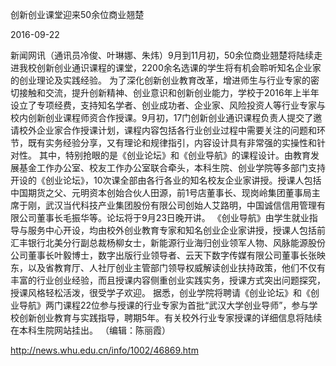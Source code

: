 创新创业课堂迎来50余位商业翘楚

2016-09-22

新闻网讯（通讯员冷俊、叶琳娜、朱炜）9月到11月初，50余位商业翘楚将陆续走进我校创新创业通识课程的课堂，2200余名选课的学生将有机会聆听知名企业家的创业理论及实践经验。
为了深化创新创业教育改革，增进师生与行业专家的密切接触和交流，提升创新精神、创业意识和创新创业能力，学校于2016年上半年设立了专项经费，支持知名学者、创业成功者、企业家、风险投资人等行业专家与校内创新创业课程师资合作授课。9月初，17门创新创业通识课程负责人提交了邀请校外企业家合作授课计划，课程内容包括各行业创业过程中需要关注的问题和环节，既有实务经验分享，又有理论和规律指引，内容设计具有非常强的实操性和针对性。
其中，特别抢眼的是《创业论坛》和《创业导航》的课程设计。由教育发展基金工作办公室、校友工作办公室联合牵头，本科生院、创业学院等多部门支持开设的《创业论坛》，10次课全部由各行各业的知名校友企业家讲授。授课人包括中国期货之父、元明资本创始合伙人田源，前1号店董事长、现岗岭集团董事局主席于刚，武汉当代科技产业集团股份有限公司创始人艾路明，中国诚信信用管理有限公司董事长毛振华等。论坛将于9月23日晚开讲。
《创业导航》由学生就业指导与服务中心开设，均由校外创业教育专家和知名创业企业家讲授，授课人包括前汇丰银行北美分行副总裁杨柳女士，新能源行业海归创业领军人物、风脉能源股份公司董事长叶毅博士，数字出版行业领导者、云天下数字传媒有限公司董事长张映东，以及省教育厅、人社厅创业主管部门领导权威解读创业扶持政策，他们不仅有丰富的行业创业经验，而且授课内容侧重创业实践实务，授课方式突出问题探究，授课风格轻松活泼，很受学子欢迎。
据悉，创业学院将聘请《创业论坛》和《创业导航》两门课程22位参与授课的行业专家为首批“武汉大学创业导师”，参与学校创新创业教育与实践指导，聘期5年。有关校外行业专家授课的详细信息将陆续在本科生院网站挂出。
（编辑：陈丽霞）

http://news.whu.edu.cn/info/1002/46869.htm